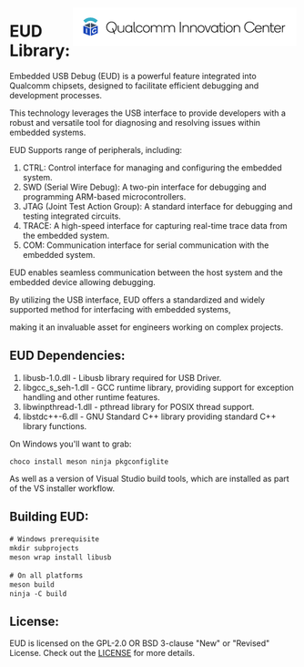 [<img src="docs/images/logo-quic-on%40h68.png" height="68px" width="393px" alt="Qualcomm Innovation Center" align="right"/>](https://github.com/quic)

# EUD Library:

Embedded USB Debug (EUD) is a powerful feature integrated into Qualcomm chipsets, designed to facilitate efficient debugging and development processes. 

This technology leverages the USB interface to provide developers with a robust and versatile tool for diagnosing and resolving issues within embedded systems.

EUD Supports range of peripherals, including: 
1. CTRL: Control interface for managing and configuring the embedded system.
2. SWD (Serial Wire Debug): A two-pin interface for debugging and programming ARM-based microcontrollers.
3. JTAG (Joint Test Action Group): A standard interface for debugging and testing integrated circuits.
4. TRACE: A high-speed interface for capturing real-time trace data from the embedded system.
5. COM: Communication interface for serial communication with the embedded system.

EUD enables seamless communication between the host system and the embedded device allowing debugging. 

By utilizing the USB interface, EUD offers a standardized and widely supported method for interfacing with embedded systems, 

making it an invaluable asset for engineers working on complex projects.

## EUD Dependencies:
1. libusb-1.0.dll - Libusb library required for USB Driver.
2. libgcc_s_seh-1.dll - GCC runtime library, providing support for exception handling and other runtime features.
3. libwinpthread-1.dll - pthread library for POSIX thread support.
4. libstdc++-6.dll - GNU Standard C++ library providing standard C++ library functions. 

On Windows you'll want to grab:
```
choco install meson ninja pkgconfiglite
```

As well as a version of Visual Studio build tools, which are installed as part of the VS installer workflow.

## Building EUD:
```
# Windows prerequisite
mkdir subprojects
meson wrap install libusb

# On all platforms
meson build
ninja -C build
```

## License:
EUD is licensed on the GPL-2.0 OR BSD 3-clause "New" or "Revised" License.  Check out the [LICENSE](LICENSE.txt) for more details.
